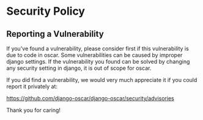 # Security Policy

## Reporting a Vulnerability

If you've found a vulnerability, please consider first if this vulnerability is due to code in oscar.
Some vulnerabilities can be caused by improper django settings.
If the vulnerability you found can be solved by changing any security setting in django, it is out of scope for oscar.

If you did find a vulnerability, we would very much appreciate it if you could report it privately at:

https://github.com/django-oscar/django-oscar/security/advisories

Thank you for caring!
